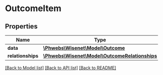 # OutcomeItem

## Properties
Name | Type | Description | Notes
------------ | ------------- | ------------- | -------------
**data** | [**\Phwebs\Wisenet\Model\Outcome**](Outcome.md) |  | [optional] 
**relationships** | [**\Phwebs\Wisenet\Model\OutcomeRelationships**](OutcomeRelationships.md) |  | [optional] 

[[Back to Model list]](../../README.md#documentation-for-models) [[Back to API list]](../../README.md#documentation-for-api-endpoints) [[Back to README]](../../README.md)

